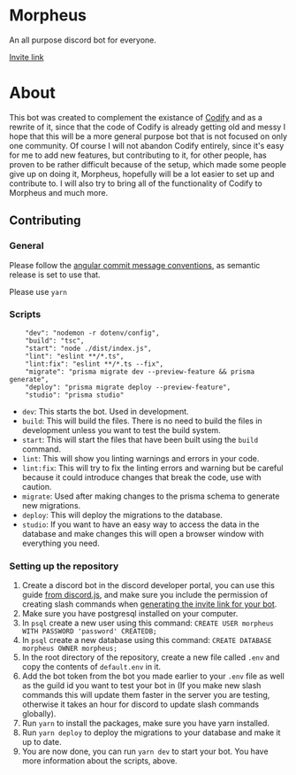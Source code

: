 # Morpheus

An all purpose discord bot for everyone.

[Invite link](https://discord.com/api/oauth2/authorize?client_id=927533069211172885&permissions=8&scope=bot%20applications.commands)

# About

This bot was created to complement the existance of [Codify](https://github.com/CCodeCommunity/Codify) and as a rewrite of it, since that the code of Codify is already getting old and messy I hope that this will be a more general purpose bot that is not focused on only one community. Of course I will not abandon Codify entirely, since it's easy for me to add new features, but contributing to it, for other people, has proven to be rather difficult because of the setup, which made some people give up on doing it, Morpheus, hopefully will be a lot easier to set up and contribute to. I will also try to bring all of the functionality of Codify to Morpheus and much more.

## Contributing
### General
Please follow the [angular commit message conventions](https://github.com/angular/angular/blob/master/CONTRIBUTING.md#-commit-message-format), as semantic release is set to use that.

Please use `yarn`

### Scripts

```
    "dev": "nodemon -r dotenv/config",
    "build": "tsc",
    "start": "node ./dist/index.js",
    "lint": "eslint **/*.ts",
    "lint:fix": "eslint **/*.ts --fix",
    "migrate": "prisma migrate dev --preview-feature && prisma generate",
    "deploy": "prisma migrate deploy --preview-feature",
    "studio": "prisma studio"
```

- `dev`: This starts the bot. Used in development.
- `build`: This will build the files. There is no need to build the files in development unless you want to test the build system.
- `start`: This will start the files that have been built using the `build` command.
- `lint`: This will show you linting warnings and errors in your code.
- `lint:fix`: This will try to fix the linting errors and warning but be careful because it could introduce changes that break the code, use with caution.
- `migrate`: Used after making changes to the prisma schema to generate new migrations.
- `deploy`: This will deploy the migrations to the database.
- `studio`: If you want to have an easy way to access the data in the database and make changes this will open a browser window with everything you need.

### Setting up the repository

1. Create a discord bot in the discord developer portal, you can use this guide [from discord.js](https://discordjs.guide/preparations/setting-up-a-bot-application.html#creating-your-bot), and make sure you include the permission of creating slash commands when [generating the invite link for your bot](https://discordjs.guide/preparations/adding-your-bot-to-servers.html#bot-invite-links).
2. Make sure you have postgresql installed on your computer.
3. In `psql` create a new user using this command: `CREATE USER morpheus WITH PASSWORD 'password' CREATEDB;`
4. In `psql` create a new database using this command: `CREATE DATABASE morpheus OWNER morpheus;`
5. In the root directory of the repository, create a new file called `.env` and copy the contents of `default.env` in it.
6. Add the bot token from the bot you made earlier to your `.env` file as well as the guild id you want to test your bot in (If you make new slash commands this will update them faster in the server you are testing, otherwise it takes an hour for discord to update slash commands globally).
7. Run `yarn` to install the packages, make sure you have yarn installed.
8. Run `yarn deploy` to deploy the migrations to your database and make it up to date.
9. You are now done, you can run `yarn dev` to start your bot. You have more information about the scripts, above.




